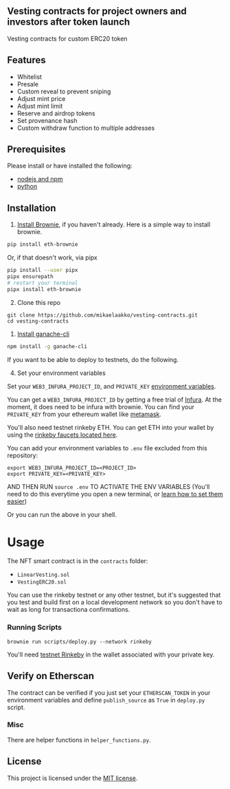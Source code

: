 ## Vesting contracts for project owners and investors after token launch
Vesting contracts for custom ERC20 token

## Features

- Whitelist
- Presale
- Custom reveal to prevent sniping
- Adjust mint price
- Adjust mint limit
- Reserve and airdrop tokens
- Set provenance hash
- Custom withdraw function to multiple addresses


## Prerequisites

Please install or have installed the following:

- [nodejs and npm](https://nodejs.org/en/download/)
- [python](https://www.python.org/downloads/)
## Installation

1. [Install Brownie](https://eth-brownie.readthedocs.io/en/stable/install.html), if you haven't already. Here is a simple way to install brownie.

```bash
pip install eth-brownie
```
Or, if that doesn't work, via pipx
```bash
pip install --user pipx
pipx ensurepath
# restart your terminal
pipx install eth-brownie
```

2. Clone this repo
```
git clone https://github.com/mikaelaakko/vesting-contracts.git
cd vesting-contracts
```

1. [Install ganache-cli](https://www.npmjs.com/package/ganache-cli)

```bash
npm install -g ganache-cli
```

If you want to be able to deploy to testnets, do the following. 

4. Set your environment variables

Set your `WEB3_INFURA_PROJECT_ID`, and `PRIVATE_KEY` [environment variables](https://www.twilio.com/blog/2017/01/how-to-set-environment-variables.html). 

You can get a `WEB3_INFURA_PROJECT_ID` by getting a free trial of [Infura](https://infura.io/). At the moment, it does need to be infura with brownie. You can find your `PRIVATE_KEY` from your ethereum wallet like [metamask](https://metamask.io/). 

You'll also need testnet rinkeby ETH. You can get ETH into your wallet by using the [rinkeby faucets located here](https://docs.chain.link/docs/link-token-contracts#rinkeby).

You can add your environment variables to `.env` file excluded from this repository:

```
export WEB3_INFURA_PROJECT_ID=<PROJECT_ID>
export PRIVATE_KEY=<PRIVATE_KEY>
```

AND THEN RUN `source .env` TO ACTIVATE THE ENV VARIABLES
(You'll need to do this everytime you open a new terminal, or [learn how to set them easier](https://www.twilio.com/blog/2017/01/how-to-set-environment-variables.html))


Or you can run the above in your shell. 


# Usage

The NFT smart contract is in the `contracts` folder: 
- `LinearVesting.sol`
- `VestingERC20.sol`

You can use the rinkeby testnet or any other testnet, but it's suggested that you test and build first on a local development network so you don't have to wait as long for transactiona confirmations. 

### Running Scripts

```
brownie run scripts/deploy.py --network rinkeby
```

You'll need [testnet Rinkeby](https://faucet.rinkeby.io/) in the wallet associated with your private key. 


## Verify on Etherscan

 The contract can be verified if you just set your `ETHERSCAN_TOKEN` in your environment variables and define `publish_source` as `True` in `deploy.py` script. 

### Misc
There are helper functions in `helper_functions.py`.

## License

This project is licensed under the [MIT license](LICENSE).
